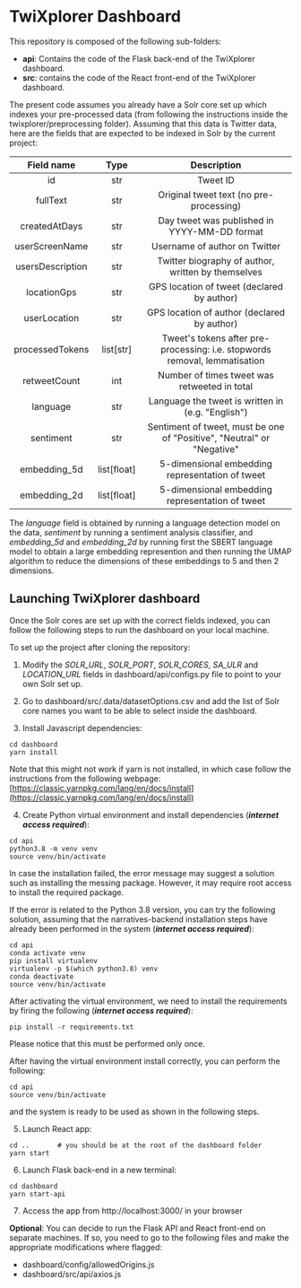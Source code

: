 # TwiXplorer Dashboard

This repository is composed of the following sub-folders: 

* **api**: Contains the code of the Flask back-end of the TwiXplorer dashboard. 
* **src**: contains the code of the React front-end of the TwiXplorer dashboard.

The present code assumes you already have a Solr core set up which indexes your pre-processed data (from following the 
instructions inside the twixplorer/preprocessing folder). Assuming that this data is Twitter data, here are the fields 
that are expected to be indexed in Solr by the current project: 

|   **Field name**  |   **Type**  |                               **Description**                              |
|:-----------------:|:-----------:|:--------------------------------------------------------------------------:|
| id                | str         | Tweet ID                                                                   |
| fullText         | str         | Original tweet text (no pre-processing)                                    |
| createdAtDays   | str         | Day tweet was published in YYYY-MM-DD format                               |
| userScreenName  | str         | Username of author on Twitter                                              |
| usersDescription | str         | Twitter biography of author, written by themselves                         |
| locationGps      | str         | GPS location of tweet (declared by author)                                 |
| userLocation     | str         | GPS location of author (declared by author)                                |
| processedTokens  | list[str]   | Tweet's tokens after pre-processing: i.e. stopwords removal, lemmatisation |
| retweetCount     | int         | Number of times tweet was retweeted in total                               |
| language          | str         | Language the tweet is written in (e.g. "English")                          |
| sentiment         | str         | Sentiment of tweet, must be one of "Positive", "Neutral" or "Negative"     |
| embedding_5d      | list[float] | 5-dimensional embedding representation of tweet                            |
| embedding_2d      | list[float] | 5-dimensional embedding representation of tweet                            |

The *language* field is obtained by running a language detection model on the data, *sentiment* by running a sentiment 
analysis classifier, and *embedding_5d* and *embedding_2d* by running first the SBERT language model to obtain a large 
embedding represention and then running the UMAP algorithm to reduce the dimensions of these embeddings to 5 and then 2 
dimensions.

## Launching TwiXplorer dashboard

Once the Solr cores are set up with the correct fields indexed, you can follow the following steps to run the dashboard 
on your local machine.

To set up the project after cloning the repository:

1) Modify the *SOLR_URL*, *SOLR_PORT*, *SOLR_CORES*, *SA_ULR* and *LOCATION_URL* fields in dashboard/api/configs.py 
file to point to your own Solr set up.

2) Go to dashboard/src/.data/datasetOptions.csv and add the list of Solr core names you want to be able to select 
inside the dashboard.

3) Install Javascript dependencies:
```
cd dashboard
yarn install
```
Note that this might not work if yarn is not installed, in which case follow the instructions from the following webpage: [https://classic.yarnpkg.com/lang/en/docs/install](https://classic.yarnpkg.com/lang/en/docs/install)

4) Create Python virtual environment and install dependencies (<i><b>internet access required</b></i>):
```
cd api
python3.8 -m venv venv
source venv/bin/activate
```

In case the installation failed, the error message may suggest a solution such as installing the messing package. However, it may require root access to install the required package.

If the error is related to the Python 3.8 version, you can try the following solution, assuming that the narratives-backend installation steps have already been performed in the system (<i><b>internet access required</b></i>):

```
cd api
conda activate venv
pip install virtualenv
virtualenv -p $(which python3.8) venv
conda deactivate
source venv/bin/activate
```

After activating the virtual environment, we need to install the requirements by firing the following (<i><b>internet access required</b></i>):

```
pip install -r requirements.txt
```

Please notice that this must be performed only once.

After having the virtual environment install correctly, you can perform the following:

```
cd api
source venv/bin/activate
```
and the system is ready to be used as shown in the following steps.


5) Launch React app:
```
cd ..       # you should be at the root of the dashboard folder
yarn start
```

6) Launch Flask back-end in a new terminal:
```
cd dashboard
yarn start-api
```

7) Access the app from http://localhost:3000/ in your browser

**Optional**: You can decide to run the Flask API and React front-end on separate machines. If so, you need to go to the 
following files and make the appropriate modifications where flagged: 
- dashboard/config/allowedOrigins.js
- dashboard/src/api/axios.js

